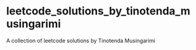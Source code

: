 # leetcode_solutions_by_tinotenda_musingarimi
A collection of leetcode solutions by Tinotenda Musingarimi
